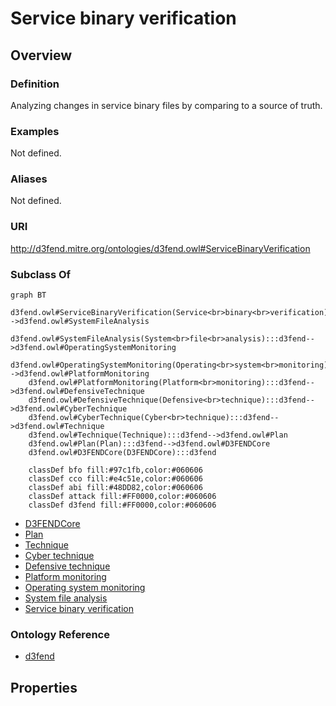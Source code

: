 # Service binary verification

## Overview

### Definition
Analyzing changes in service binary files by comparing to a source of truth.

### Examples
Not defined.

### Aliases
Not defined.

### URI
http://d3fend.mitre.org/ontologies/d3fend.owl#ServiceBinaryVerification

### Subclass Of
```mermaid
graph BT
    d3fend.owl#ServiceBinaryVerification(Service<br>binary<br>verification):::d3fend-->d3fend.owl#SystemFileAnalysis
    d3fend.owl#SystemFileAnalysis(System<br>file<br>analysis):::d3fend-->d3fend.owl#OperatingSystemMonitoring
    d3fend.owl#OperatingSystemMonitoring(Operating<br>system<br>monitoring):::d3fend-->d3fend.owl#PlatformMonitoring
    d3fend.owl#PlatformMonitoring(Platform<br>monitoring):::d3fend-->d3fend.owl#DefensiveTechnique
    d3fend.owl#DefensiveTechnique(Defensive<br>technique):::d3fend-->d3fend.owl#CyberTechnique
    d3fend.owl#CyberTechnique(Cyber<br>technique):::d3fend-->d3fend.owl#Technique
    d3fend.owl#Technique(Technique):::d3fend-->d3fend.owl#Plan
    d3fend.owl#Plan(Plan):::d3fend-->d3fend.owl#D3FENDCore
    d3fend.owl#D3FENDCore(D3FENDCore):::d3fend
    
    classDef bfo fill:#97c1fb,color:#060606
    classDef cco fill:#e4c51e,color:#060606
    classDef abi fill:#48DD82,color:#060606
    classDef attack fill:#FF0000,color:#060606
    classDef d3fend fill:#FF0000,color:#060606
```

- [D3FENDCore](/docs/ontology/reference/model/D3FENDCore/D3FENDCore.md)
- [Plan](/docs/ontology/reference/model/D3FENDCore/Plan/Plan.md)
- [Technique](/docs/ontology/reference/model/D3FENDCore/Plan/Technique/Technique.md)
- [Cyber technique](/docs/ontology/reference/model/D3FENDCore/Plan/Technique/Cyber%20technique/Cyber%20technique.md)
- [Defensive technique](/docs/ontology/reference/model/D3FENDCore/Plan/Technique/Cyber%20technique/Defensive%20technique/Defensive%20technique.md)
- [Platform monitoring](/docs/ontology/reference/model/D3FENDCore/Plan/Technique/Cyber%20technique/Defensive%20technique/Platform%20monitoring/Platform%20monitoring.md)
- [Operating system monitoring](/docs/ontology/reference/model/D3FENDCore/Plan/Technique/Cyber%20technique/Defensive%20technique/Platform%20monitoring/Operating%20system%20monitoring/Operating%20system%20monitoring.md)
- [System file analysis](/docs/ontology/reference/model/D3FENDCore/Plan/Technique/Cyber%20technique/Defensive%20technique/Platform%20monitoring/Operating%20system%20monitoring/System%20file%20analysis/System%20file%20analysis.md)
- [Service binary verification](/docs/ontology/reference/model/D3FENDCore/Plan/Technique/Cyber%20technique/Defensive%20technique/Platform%20monitoring/Operating%20system%20monitoring/System%20file%20analysis/Service%20binary%20verification/Service%20binary%20verification.md)


### Ontology Reference
- [d3fend](http://d3fend.mitre.org/ontologies/d3fend.owl#)

## Properties
